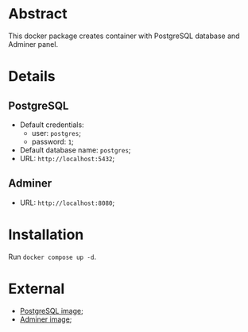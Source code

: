 # Abstract
This docker package creates container with PostgreSQL database and Adminer panel.

# Details
## PostgreSQL
* Default credentials:
    * user: `postgres`;
    * password: `1`;
* Default database name: `postgres`;
* URL: `http://localhost:5432`;

## Adminer
* URL: `http://localhost:8080`;

# Installation
Run `docker compose up -d`.

# External
* [PostgreSQL image](https://hub.docker.com/_/postgres);
* [Adminer image](https://hub.docker.com/_/adminer);